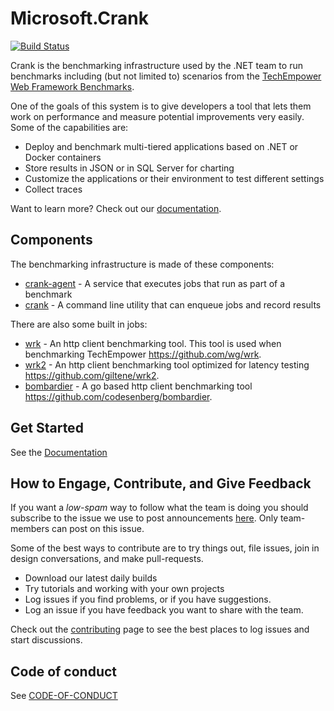# Microsoft.Crank

[![Build Status](https://dnceng.visualstudio.com/public/_apis/build/status/dotnet/crank/dotnet-crank-ci-public?branchName=master)](https://dnceng.visualstudio.com/public/_build/latest?definitionId=848&branchName=master)

Crank is the benchmarking infrastructure used by the .NET team to run benchmarks including (but not limited to) scenarios from the [TechEmpower Web Framework Benchmarks](https://www.techempower.com/benchmarks/).

One of the goals of this system is to give developers a tool that lets them work on performance and measure potential improvements very easily. Some of the capabilities are:

- Deploy and benchmark multi-tiered applications based on .NET or Docker containers
- Store results in JSON or in SQL Server for charting
- Customize the applications or their environment to test different settings 
- Collect traces

Want to learn more? Check out our [documentation](docs/README.md).

## Components

The benchmarking infrastructure is made of these components:
- [crank-agent](src/Microsoft.Crank.Agent) - A service that executes jobs that run as part of a benchmark
- [crank](src/Microsoft.Crank.Controller) - A command line utility that can enqueue jobs and record results

There are also some built in jobs:
- [wrk](src/Microsoft.Crank.Jobs.Wrk) - An http client benchmarking tool. This tool is used when benchmarking TechEmpower https://github.com/wg/wrk.
- [wrk2](src/Microsoft.Crank.Jobs.Wrk2) - An http client benchmarking tool optimized for latency testing https://github.com/giltene/wrk2.
- [bombardier](Microsoft.Crank.Jobs.Bombardier) - A go based http client benchmarking tool https://github.com/codesenberg/bombardier.

## Get Started

See the [Documentation](docs)

## How to Engage, Contribute, and Give Feedback

If you want a *low-spam* way to follow what the team is doing you should subscribe to the issue we use to post announcements [here](https://github.com/dotnet/crank/issues/27). Only team-members can post on this issue.

Some of the best ways to contribute are to try things out, file issues, join in design conversations, and make pull-requests.

- Download our latest daily builds
- Try tutorials and working with your own projects
- Log issues if you find problems, or if you have suggestions.
- Log an issue if you have feedback you want to share with the team.

Check out the [contributing](/CONTRIBUTING.md) page to see the best places to log issues and start discussions.

## Code of conduct

See [CODE-OF-CONDUCT](./CODE-OF-CONDUCT.md)
